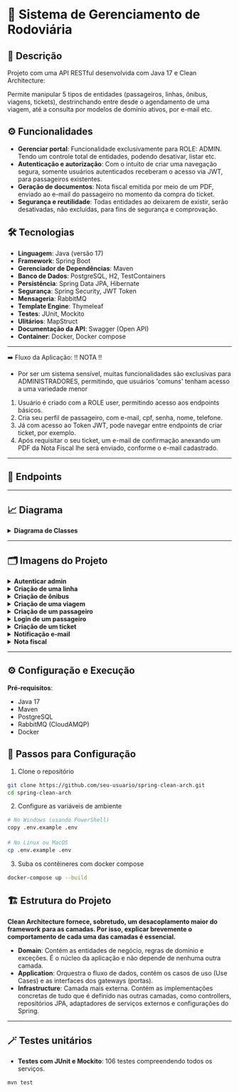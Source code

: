 # 🏥 Sistema de Gerenciamento de Rodoviária

## 📄 Descrição
Projeto com uma API RESTful desenvolvida com Java 17 e Clean Architecture:

Permite manipular 5 tipos de entidades (passageiros, linhas, ônibus, viagens, tickets), destrinchando entre
desde o agendamento de uma viagem, até a consulta por modelos de domínio ativos, por e-mail etc.

## ⚙️ Funcionalidades
- **Gerenciar portal**: Funcionalidade exclusivamente para ROLE: ADMIN. Tendo um controle total de entidades, podendo desativar, listar etc.
- **Autenticação e autorização**: Com o intuito de criar uma navegação segura, somente usuários autenticados receberam o acesso via JWT, para passageiros existentes.
- **Geração de documentos**: Nota fiscal emitida por meio de um PDF, enviado ao e-mail do passageiro no momento da compra do ticket.
- **Segurança e reutilidade**: Todas entidades ao deixarem de existir, serão desativadas, não excluídas, para fins de segurança e comprovação.

## 🛠️ Tecnologias
- **Linguagem**: Java (versão 17)
- **Framework**: Spring Boot
- **Gerenciador de Dependências**: Maven
- **Banco de Dados**: PostgreSQL, H2, TestContainers
- **Persistência**: Spring Data JPA, Hibernate
- **Segurança**: Spring Security, JWT Token
- **Mensageria**: RabbitMQ
- **Template Engine**: Thymeleaf
- **Testes**: JUnit, Mockito
- **Ulitários**: MapStruct
- **Documentação da API**: Swagger (Open API)
- **Container**: Docker, Docker compose

---
➡️ Fluxo da Aplicação:
!! NOTA !!
- Por ser um sistema sensível, muitas funcionalidades são exclusivas para ADMINISTRADORES, permitindo, que usuários 'comuns' tenham acesso a uma variedade menor

1. Usuário é criado com a ROLE user, permitindo acesso aos endpoints básicos.
2. Cria seu perfil de passageiro, com e-mail, cpf, senha, nome, telefone.
3. Já com acesso ao Token JWT, pode navegar entre endpoints de criar ticket, por exemplo.
4. Após requisitar o seu ticket, um e-mail de confirmação anexando um PDF da Nota Fiscal lhe será enviado, conforme o e-mail cadastrado.

---

## 📝 Endpoints


---

## 📈 Diagrama

<details>
    <summary><b>Diagrama de Classes</b></summary>
    <img src="./assets/diagramarodoviaria.png" alt="Diagrama de Classes" height="600">
</details>

---

## 🗂️ Imagens do Projeto

<details>
  <summary><b>Autenticar admin</b></summary>
  <img src="./assets/adminlogin.png" alt="Imagem da autenticação de um admin" width="500">
</details>

<details>
  <summary><b>Criação de uma linha</b></summary>
  <img src="./assets/adminlinhas.png" alt="Imagem de criação de uma linha" width="500">
</details>

<details>
  <summary><b>Criação de ônibus</b></summary>
  <img src="./assets/adminonibus.png" alt="Imagem de criação de um ônibus" width="500">
</details>

<details>
  <summary><b>Criação de uma viagem</b></summary>
  <img src="./assets/adminviagens.png" alt="Imagem da criação de uma viagem" width="500">
</details>

<details>
  <summary><b>Criação de um passageiro</b></summary>
  <img src="./assets/passageiros.png" alt="Imagem da criação de um passageiro" width="500">
</details>

<details>
  <summary><b>Login de um passageiro</b></summary>
  <img src="./assets/passageiroslogin.png" alt="Imagem do login do passageiro" width="500">
</details>

<details>
  <summary><b>Criação de um ticket</b></summary>
  <img src="./assets/tickets.png" alt="Imagem de um ticket" width="500">
</details>

<details>
  <summary><b>Notificação e-mail</b></summary>
  <img src="./assets/notificacao1.png" alt="Imagem de um ticket" width="500">
</details>

<details>
  <summary><b>Nota fiscal</b></summary>
  <img src="./assets/notafiscal.png" alt="Imagem da nota fiscal" width="800">
</details>


---

## ⚙️ Configuração e Execução

**Pré-requisitos**:

- Java 17
- Maven
- PostgreSQL
- RabbitMQ (CloudAMQP)
- Docker

## 🚀 Passos para Configuração

1. Clone o repositório
````bash
git clone https://github.com/seu-usuario/spring-clean-arch.git
cd spring-clean-arch
````
2. Configure as variáveis de ambiente
```bash
# No Windows (usando PowerShell)
copy .env.example .env

# No Linux ou MacOS
cp .env.example .env
```
3. Suba os contêineres com docker compose
```bash
docker-compose up --build
```
## 🏗️ Estrutura do Projeto 

**Clean Architecture fornece, sobretudo, um desacoplamento maior do framework para as camadas. Por isso, explicar brevemente o comportamento de cada uma das camadas é essencial.**

- **Domain**: Contém as entidades de negócio, regras de domínio e exceções. É o núcleo da aplicação e não depende de nenhuma outra camada.
- **Application**: Orquestra o fluxo de dados, contém os casos de uso (Use Cases) e as interfaces dos gateways (portas).
- **Infrastructure**: Camada mais externa. Contém as implementações concretas de tudo que é definido nas outras camadas, como controllers, repositórios JPA, adaptadores de serviços externos e configurações do Spring.

---

## 🪄  Testes unitários
- **Testes com JUnit e Mockito**: 106 testes compreendendo todos os serviços.
```bash
mvn test
```
